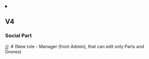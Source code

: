 <details>
<summary>

## V4
### Social Part
[//]: # (Comments for official Parts, create account with socials, user actions;)

[//]: # (add ability users to report Parts for inapropraite names etc.)

[//]: # (New role - Manager (from Admin}, that can edit only Parts and Drones)

</summary>

## {{anon}}
1. {{as_an}} do everything I could do in a V3

----
## {{user}}
1. {{as_u}} do everything I could do in a V3
2. {{as_u_will}} automatically create Actions, that is system will write down anything I do on the website: GET, POST, PUT, PATCH, DELETE
3. {{as_u}} I can view details of deleted Part of a Drone that I used in my Build, that is after author deleted part I can view its last data from Actions
4. {{as_u}} comment any {{p_or_d}}, that is I can comment official and unofficial Parts
5. {{as_u}} view all comments to any {{p_or_d}}
6. {{as_u}} delete my comment on any {{p_or_d}}, that is other users will see that comment was deleted
7. {{as_u}} change my comment on any {{p_or_d}}, that is other users will see changes and that message was edited
8. {{as_u}} report any {{user}} comment, that is I can select why I am reporting it or write short note to get {{user}} banned
9. {{as_u}} report any {{user}} {{p_or_d}}
10. {{as_u}} reply to any {{user}} comment, so that I can create discussion
11. {{as_u}} rate a {{p_or_d}}, that is I can rank it from 1 to 5
12. {{as_u}} view {{p_or_d}} rankings
13. {{as_u}} sort {{p_or_d}} by ranking, that is while I'm searching for a {{p_or_d}} I can sort and view most popular choices
14. {{as_u}} view number of votes
15. {{as_u}} vote for change requests, that is if I think that it is correct change, I can give my upvote for admins for easier and quicker change

----
## {{manager}}
1. {{as_m}}

[//]: # (1. {{as_m}} do everything that {{admin}} does, except managing Users, that is I can manage any Part, Drone, Request etc., but can't change User's password or any other data)

---- 
## {{admin}}
1. {{as_ad}} do everything I could do in a V3
2. {{as_ad}} view any user Actions



</details>